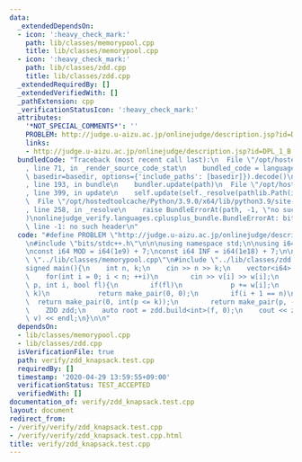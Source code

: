 ```yaml
---
data:
  _extendedDependsOn:
  - icon: ':heavy_check_mark:'
    path: lib/classes/memorypool.cpp
    title: lib/classes/memorypool.cpp
  - icon: ':heavy_check_mark:'
    path: lib/classes/zdd.cpp
    title: lib/classes/zdd.cpp
  _extendedRequiredBy: []
  _extendedVerifiedWith: []
  _pathExtension: cpp
  _verificationStatusIcon: ':heavy_check_mark:'
  attributes:
    '*NOT_SPECIAL_COMMENTS*': ''
    PROBLEM: http://judge.u-aizu.ac.jp/onlinejudge/description.jsp?id=DPL_1_B
    links:
    - http://judge.u-aizu.ac.jp/onlinejudge/description.jsp?id=DPL_1_B
  bundledCode: "Traceback (most recent call last):\n  File \"/opt/hostedtoolcache/Python/3.9.0/x64/lib/python3.9/site-packages/onlinejudge_verify/documentation/build.py\"\
    , line 71, in _render_source_code_stat\n    bundled_code = language.bundle(stat.path,\
    \ basedir=basedir, options={'include_paths': [basedir]}).decode()\n  File \"/opt/hostedtoolcache/Python/3.9.0/x64/lib/python3.9/site-packages/onlinejudge_verify/languages/cplusplus.py\"\
    , line 193, in bundle\n    bundler.update(path)\n  File \"/opt/hostedtoolcache/Python/3.9.0/x64/lib/python3.9/site-packages/onlinejudge_verify/languages/cplusplus_bundle.py\"\
    , line 399, in update\n    self.update(self._resolve(pathlib.Path(included), included_from=path))\n\
    \  File \"/opt/hostedtoolcache/Python/3.9.0/x64/lib/python3.9/site-packages/onlinejudge_verify/languages/cplusplus_bundle.py\"\
    , line 258, in _resolve\n    raise BundleErrorAt(path, -1, \"no such header\"\
    )\nonlinejudge_verify.languages.cplusplus_bundle.BundleErrorAt: bits/stdc++.h:\
    \ line -1: no such header\n"
  code: "#define PROBLEM \"http://judge.u-aizu.ac.jp/onlinejudge/description.jsp?id=DPL_1_B\"\
    \n#include \"bits/stdc++.h\"\n\n\nusing namespace std;\n\nusing i64 = long long;\n\
    \nconst i64 MOD = i64(1e9) + 7;\nconst i64 INF = i64(1e18) + 7;\n\n\n#include\
    \ \"../lib/classes/memorypool.cpp\"\n#include \"../lib/classes/zdd.cpp\"\n\n\n\
    signed main(){\n    int n, k;\n    cin >> n >> k;\n    vector<i64> v(n), w(n);\n\
    \    for(int i = 0; i < n; ++i)\n        cin >> v[i] >> w[i];\n    auto f = [&](int\
    \ p, int i, bool fl){\n        if(fl)\n            p += w[i];\n        if(p >\
    \ k)\n            return make_pair(0, 0);\n        if(i + 1 == n)\n          \
    \  return make_pair(0, int(p <= k));\n        return make_pair(p, -1);\n    };\n\
    \    ZDD zdd;\n    auto root = zdd.build<int>(f, 0);\n    cout << zdd.linear_func_max(root,\
    \ v) << endl;\n}\n\n"
  dependsOn:
  - lib/classes/memorypool.cpp
  - lib/classes/zdd.cpp
  isVerificationFile: true
  path: verify/zdd_knapsack.test.cpp
  requiredBy: []
  timestamp: '2020-04-29 13:59:55+09:00'
  verificationStatus: TEST_ACCEPTED
  verifiedWith: []
documentation_of: verify/zdd_knapsack.test.cpp
layout: document
redirect_from:
- /verify/verify/zdd_knapsack.test.cpp
- /verify/verify/zdd_knapsack.test.cpp.html
title: verify/zdd_knapsack.test.cpp
---
```

